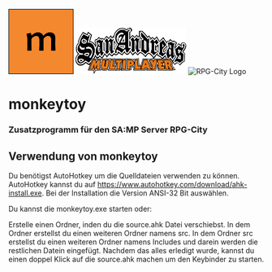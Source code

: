 ![monkeytoy Logo](https://raw.githubusercontent.com/Ashkan-TBZ/monkeytoy/master/ressources/monkeytoy_icon_x128.png) ![SA:MP Logo](https://raw.githubusercontent.com/Ashkan-TBZ/monkeytoy/master/ressources/samp_logo.png) ![RPG-City Logo](https://rpg-city.de/images/styleLogo-53140728cde5e7a9581aa80a3a25004e340a3958.png
)

# monkeytoy
### Zusatzprogramm für den SA:MP Server RPG-City

## Verwendung von monkeytoy
Du benötigst AutoHotkey um die Quelldateien verwenden zu können. AutoHotkey kannst du auf https://www.autohotkey.com/download/ahk-install.exe. Bei der Installation die Version ANSI-32 Bit auswählen.

Du kannst die monkeytoy.exe starten oder:

Erstelle einen Ordner, inden du die source.ahk Datei verschiebst. In dem Ordner erstellst du einen weiteren Ordner namens src. In dem Ordner src erstellst du einen weiteren Ordner namens Includes und darein werden die restlichen Datein eingefügt.
Nachdem das alles erledigt wurde, kannst du einen doppel Klick auf die source.ahk machen um den Keybinder zu starten.
